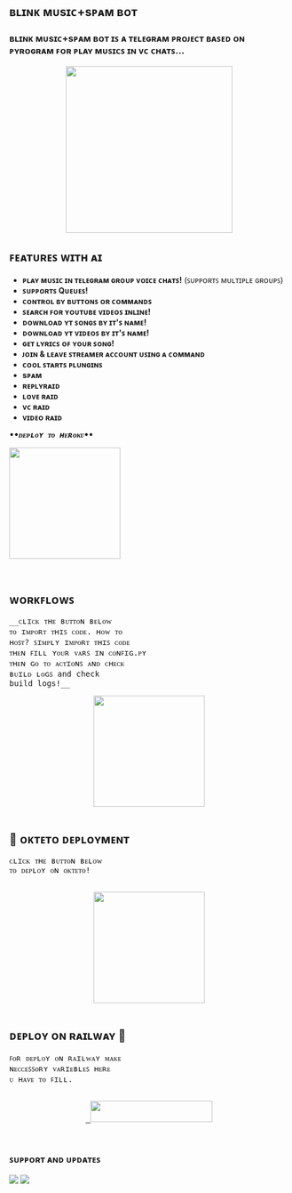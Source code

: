<h2 align="centre"> ʙʟɪɴᴋ ᴍᴜsɪᴄ+sᴘᴀᴍ ʙᴏᴛ </h2>

### ʙʟɪɴᴋ ᴍᴜsɪᴄ+sᴘᴀᴍ ʙᴏᴛ ɪꜱ ᴀ ᴛᴇʟᴇɢʀᴀᴍ ᴘʀᴏᴊᴇᴄᴛ ʙᴀꜱᴇᴅ ᴏɴ ᴘʏʀᴏɢʀᴀᴍ ꜰᴏʀ ᴘʟᴀʏ ᴍᴜꜱɪᴄꜱ ɪɴ ᴠᴄ ᴄʜᴀᴛꜱ...

<p align="center"><a href="https://t.me/TEACH_TEAMOP"><img src="https://telegra.ph/file/0d558925376340014d7db.jpg" width="300"></a></p>
<p align="center">
    

## ꜰᴇᴀᴛᴜʀᴇꜱ ᴡɪᴛʜ ᴀɪ 

- **ᴘʟᴀʏ ᴍᴜꜱɪᴄ ɪɴ ᴛᴇʟᴇɢʀᴀᴍ ɢʀᴏᴜᴘ ᴠᴏɪᴄᴇ ᴄʜᴀᴛꜱ!** (ꜱᴜᴘᴘᴏʀᴛꜱ ᴍᴜʟᴛɪᴘʟᴇ ɢʀᴏᴜᴘꜱ)
- **ꜱᴜᴘᴘᴏʀᴛꜱ Qᴜᴇᴜᴇꜱ!**
- **ᴄᴏɴᴛʀᴏʟ ʙʏ ʙᴜᴛᴛᴏɴꜱ ᴏʀ ᴄᴏᴍᴍᴀɴᴅꜱ**
- **ꜱᴇᴀʀᴄʜ ꜰᴏʀ ʏᴏᴜᴛᴜʙᴇ ᴠɪᴅᴇᴏꜱ ɪɴʟɪɴᴇ!**
- **ᴅᴏᴡɴʟᴏᴀᴅ ʏᴛ ꜱᴏɴɢꜱ ʙʏ ɪᴛ'ꜱ ɴᴀᴍᴇ!**
- **ᴅᴏᴡɴʟᴏᴀᴅ ʏᴛ ᴠɪᴅᴇᴏꜱ ʙʏ ɪᴛ'ꜱ ɴᴀᴍᴇ!**
- **ɢᴇᴛ ʟʏʀɪᴄꜱ ᴏꜰ ʏᴏᴜʀ ꜱᴏɴɢ!**
- **ᴊᴏɪɴ & ʟᴇᴀᴠᴇ ꜱᴛʀᴇᴀᴍᴇʀ ᴀᴄᴄᴏᴜɴᴛ ᴜꜱɪɴɢ ᴀ ᴄᴏᴍᴍᴀɴᴅ**
- **ᴄᴏᴏʟ ꜱᴛᴀʀᴛꜱ ᴘʟᴜɴɢɪɴꜱ**
- **sᴘᴀᴍ**
- **ʀᴇᴘʟʏʀᴀɪᴅ**
- **ʟᴏᴠᴇ ʀᴀɪᴅ**
- **ᴠᴄ ʀᴀɪᴅ**
- **ᴠɪᴅᴇᴏ ʀᴀɪᴅ**

<pre>
<b><i>••ᴅᴇᴘʟᴏʏ ᴛᴏ ʜᴇʀᴏᴋᴜ••</i></b>
<p><a href="https://heroku.com/deploy?template=https://github.com/mrluckyxd/BLINK-MUSICS"><img src="https://img.shields.io/badge/Deploy%20To%20Heroku-pink?style=for-the-badge&logo=heroku" width="200""/></a></p>
</pre>

## ᴡᴏʀᴋꜰʟᴏᴡꜱ
<pre>
</i>__ᴄʟɪᴄᴋ ᴛʜᴇ ʙᴜᴛᴛᴏɴ ʙᴇʟᴏᴡ
ᴛᴏ ɪᴍᴘᴏʀᴛ ᴛʜɪꜱ ᴄᴏᴅᴇ. ʜᴏᴡ ᴛᴏ
ʜᴏꜱᴛ? ꜱɪᴍᴘʟʏ ɪᴍᴘᴏʀᴛ ᴛʜɪꜱ ᴄᴏᴅᴇ
ᴛʜᴇɴ ꜰɪʟʟ ʏᴏᴜʀ ᴠᴀʀꜱ ɪɴ ᴄᴏɴꜰɪɢ.ᴘʏ
ᴛʜᴇɴ ɢᴏ ᴛᴏ ᴀᴄᴛɪᴏɴꜱ ᴀɴᴅ ᴄʜᴇᴄᴋ
ʙᴜɪʟᴅ ʟᴏɢꜱ and check 
build logs!__</i>
<p align="center"><a href="https://github.com/new/import"><img src="https://img.shields.io/badge/ᴡᴏʀᴋꜰʟᴏꜱ%20ᴅᴇᴘʟᴏʏ-pink?style=for-the-badge&logo=github" width="200""/></a>
</pre>

## 🚀 ᴏᴋᴛᴇᴛᴏ ᴅᴇᴘʟᴏʏᴍᴇɴᴛ

<pre>
</i>ᴄʟɪᴄᴋ ᴛʜᴇ ʙᴜᴛᴛᴏɴ ʙᴇʟᴏᴡ 
ᴛᴏ ᴅᴇᴘʟᴏʏ ᴏɴ ᴏᴋᴛᴇᴛᴏ!</i>

<p align="center"><a href="https://cloud.okteto.com/deploy?repository=https://github.com/mrluckyxd/BLINK-MUSICS"><img src="https://img.shields.io/badge/ᴅᴇᴘʟᴏʏ%20ᴛᴏ%20ᴏᴋᴛᴇᴛᴏ-informational?style=for-the-badge&logo=Okteto" width="200""/></a>
</pre>

## ᴅᴇᴘʟᴏʏ ᴏɴ ʀᴀɪʟᴡᴀʏ 🚄
<pre>
</i>ꜰᴏʀ ᴅᴇᴘʟᴏʏ ᴏɴ ʀᴀɪʟᴡᴀʏ ᴍᴀᴋᴇ
ɴᴇᴄᴄᴇꜱꜱᴏʀʏ ᴠᴀʀɪᴇʙʟᴇꜱ ʜᴇʀᴇ 
ᴜ ʜᴀᴠᴇ ᴛᴏ ꜰɪʟʟ.</i>

<p align="center"><a href="https://railway.app/new/template?template=https://github.com/MRLUCKYXD/BLINK-MUSICS&envs=SESSION_NAME,BOT_TOKEN,GROUP_SUPPORT,UPDATES_CHANNEL,API_ID,API_HASH,SUDO_USERS,DURATION_LIMIT"> <img src="https://img.shields.io/badge/ᴅᴇᴘʟᴏʏ%20ᴛᴏ%20ʀᴀɪʟᴡᴀʏ-pink?style=for-the-badge&logo=railway" width="220" height="38.45"/></a></p>
</pre>

### ꜱᴜᴘᴘᴏʀᴛ ᴀɴᴅ ᴜᴘᴅᴀᴛᴇꜱ
<a href="https://telegram.me/terayaarhoomai"><img src="https://img.shields.io/badge/Join-Group%20Support-pink.svg?style=for-the-badge&logo=Telegram"></a> <a href="https://telegram.me/oye_golgappu"><img src="https://img.shields.io/badge/Join-Updates%20Channel-pink.svg?style=for-the-badge&logo=Telegram"></a>


